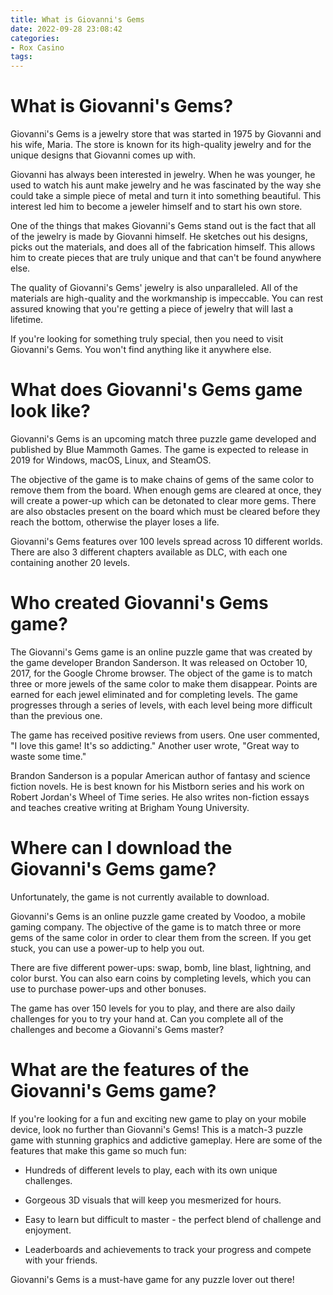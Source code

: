 ```yaml
---
title: What is Giovanni's Gems
date: 2022-09-28 23:08:42
categories:
- Rox Casino
tags:
---
```



#  What is Giovanni's Gems?

Giovanni's Gems is a jewelry store that was started in 1975 by Giovanni and his wife, Maria. The store is known for its high-quality jewelry and for the unique designs that Giovanni comes up with.

Giovanni has always been interested in jewelry. When he was younger, he used to watch his aunt make jewelry and he was fascinated by the way she could take a simple piece of metal and turn it into something beautiful. This interest led him to become a jeweler himself and to start his own store.

One of the things that makes Giovanni's Gems stand out is the fact that all of the jewelry is made by Giovanni himself. He sketches out his designs, picks out the materials, and does all of the fabrication himself. This allows him to create pieces that are truly unique and that can't be found anywhere else.

The quality of Giovanni's Gems' jewelry is also unparalleled. All of the materials are high-quality and the workmanship is impeccable. You can rest assured knowing that you're getting a piece of jewelry that will last a lifetime.

If you're looking for something truly special, then you need to visit Giovanni's Gems. You won't find anything like it anywhere else.

#  What does Giovanni's Gems game look like?

Giovanni's Gems is an upcoming match three puzzle game developed and published by Blue Mammoth Games. The game is expected to release in 2019 for Windows, macOS, Linux, and SteamOS.

The objective of the game is to make chains of gems of the same color to remove them from the board. When enough gems are cleared at once, they will create a power-up which can be detonated to clear more gems. There are also obstacles present on the board which must be cleared before they reach the bottom, otherwise the player loses a life.

Giovanni's Gems features over 100 levels spread across 10 different worlds. There are also 3 different chapters available as DLC, with each one containing another 20 levels.

#  Who created Giovanni's Gems game?

The Giovanni's Gems game is an online puzzle game that was created by the game developer Brandon Sanderson. It was released on October 10, 2017, for the Google Chrome browser. The object of the game is to match three or more jewels of the same color to make them disappear. Points are earned for each jewel eliminated and for completing levels. The game progresses through a series of levels, with each level being more difficult than the previous one.

The game has received positive reviews from users. One user commented, "I love this game! It's so addicting." Another user wrote, "Great way to waste some time."

Brandon Sanderson is a popular American author of fantasy and science fiction novels. He is best known for his Mistborn series and his work on Robert Jordan's Wheel of Time series. He also writes non-fiction essays and teaches creative writing at Brigham Young University.

#  Where can I download the Giovanni's Gems game?

Unfortunately, the game is not currently available to download.

Giovanni's Gems is an online puzzle game created by Voodoo, a mobile gaming company. The objective of the game is to match three or more gems of the same color in order to clear them from the screen. If you get stuck, you can use a power-up to help you out.

There are five different power-ups: swap, bomb, line blast, lightning, and color burst. You can also earn coins by completing levels, which you can use to purchase power-ups and other bonuses.

The game has over 150 levels for you to play, and there are also daily challenges for you to try your hand at. Can you complete all of the challenges and become a Giovanni's Gems master?

#  What are the features of the Giovanni's Gems game?

If you're looking for a fun and exciting new game to play on your mobile device, look no further than Giovanni's Gems! This is a match-3 puzzle game with stunning graphics and addictive gameplay. Here are some of the features that make this game so much fun:

* Hundreds of different levels to play, each with its own unique challenges.

* Gorgeous 3D visuals that will keep you mesmerized for hours.

* Easy to learn but difficult to master - the perfect blend of challenge and enjoyment.

* Leaderboards and achievements to track your progress and compete with your friends.

Giovanni's Gems is a must-have game for any puzzle lover out there!
